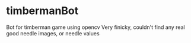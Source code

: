 # timbermanBot
Bot for timberman game using opencv
Very finicky, couldn't find any real good needle images, or needle values
